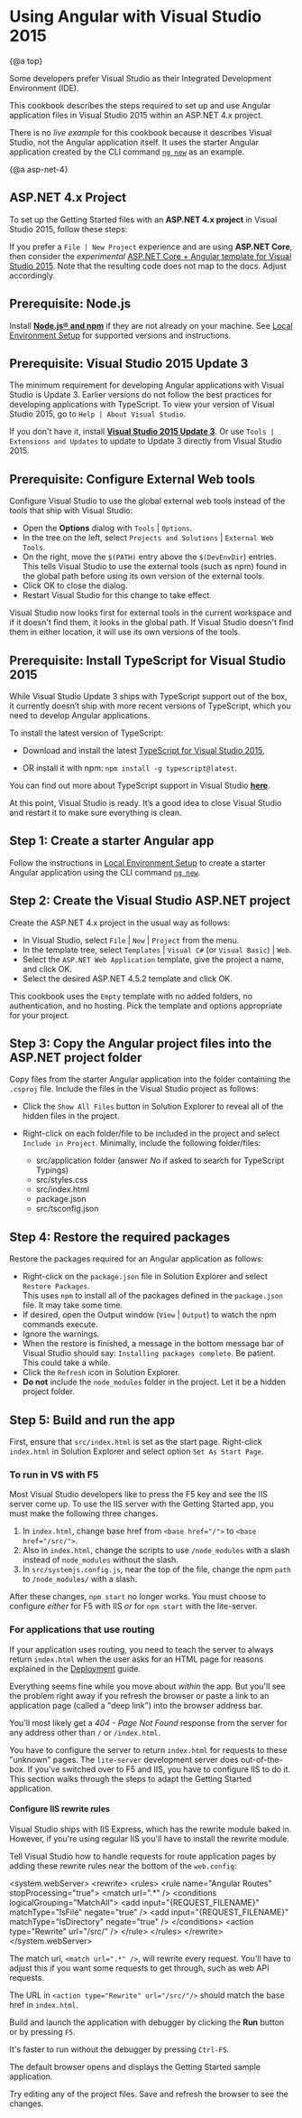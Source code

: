 # Using Angular with Visual Studio 2015

{@a top}

Some developers prefer Visual Studio as their Integrated Development Environment (IDE).

This cookbook describes the steps required to set up and use Angular application files in Visual Studio 2015 within an ASP.NET 4.x project.

<div class="alert is-helpful">



There is no *live example* for this cookbook because it describes Visual Studio, not 
the Angular application itself. It uses the starter Angular application created by the CLI command [`ng new`](cli/new) as an example.


</div>


{@a asp-net-4}

## ASP.NET 4.x Project

To set up the Getting Started files with an **ASP.NET 4.x project** in
Visual Studio 2015, follow these steps:

<div class="alert is-helpful">



If you prefer a `File | New Project` experience and are using **ASP.NET Core**, 
then consider the _experimental_
<a href="http://blog.stevensanderson.com/2016/10/04/angular2-template-for-visual-studio/">ASP.NET Core + Angular template for Visual Studio 2015</a>.
Note that the resulting code does not map to the docs. Adjust accordingly.


</div>




<h2 id='prereq1'>
  Prerequisite: Node.js
</h2>



Install **[Node.js® and npm](https://nodejs.org/en/download/)**
if they are not already on your machine.
See [Local Environment Setup](guide/setup-local "Setting up for Local Development") for supported versions and instructions.






<h2 id='prereq2'>
  Prerequisite: Visual Studio 2015 Update 3
</h2>



The minimum requirement for developing Angular applications with Visual Studio is Update 3.
Earlier versions do not follow the best practices for developing applications with TypeScript.
To view your version of Visual Studio 2015, go to `Help | About Visual Studio`.

If you don't have it, install **[Visual Studio 2015 Update 3](https://www.visualstudio.com/en-us/news/releasenotes/vs2015-update3-vs)**.
Or use `Tools | Extensions and Updates` to update to Update 3 directly from Visual Studio 2015.



<h2 id='prereq3'>
  Prerequisite: Configure External Web tools
</h2>



Configure Visual Studio to use the global external web tools instead of the tools that ship with Visual Studio:

  * Open the **Options** dialog with `Tools` | `Options`.
  * In the tree on the left, select `Projects and Solutions` | `External Web Tools`.
  * On the right, move the `$(PATH)` entry above the `$(DevEnvDir`) entries. This tells Visual Studio to
    use the external tools (such as npm) found in the global path before using its own version of the external tools.
  * Click OK to close the dialog.
  * Restart Visual Studio for this change to take effect.

Visual Studio now looks first for external tools in the current workspace and 
if it doesn't find them, it looks in the global path. If Visual Studio doesn't 
find them in either location, it will use its own versions of the tools.



<h2 id='prereq4'>
  Prerequisite: Install TypeScript for Visual Studio 2015
</h2>



While Visual Studio Update 3 ships with TypeScript support out of the box, it currently doesn’t ship with more recent versions of TypeScript, which you need to develop Angular applications.

To install the latest version of TypeScript:

 * Download and install the latest [TypeScript for Visual Studio 2015](https://www.microsoft.com/en-us/download/details.aspx?id=48593),

 * OR install it with npm: `npm install -g typescript@latest`.

You can find out more about TypeScript support in Visual Studio **[here](https://blogs.msdn.microsoft.com/typescript/announcing-typescript-3-1/)**.

At this point, Visual Studio is ready. It’s a good idea to close Visual Studio and 
restart it to make sure everything is clean.



<h2 id='download'>
  Step 1: Create a starter Angular app
</h2>


 Follow the instructions in [Local Environment Setup](guide/setup-local "Setting up for Local Development") to create a starter Angular application using the CLI command [`ng new`](cli/new).





<h2 id='create-project'>
  Step 2: Create the Visual Studio ASP.NET project
</h2>



Create the ASP.NET 4.x project in the usual way as follows:

* In Visual Studio, select `File` | `New` | `Project` from the menu.
* In the template tree, select `Templates` | `Visual C#` (or `Visual Basic`) | `Web`.
* Select the `ASP.NET Web Application` template, give the project a name, and click OK.
* Select the desired ASP.NET 4.5.2 template and click OK.


<div class="alert is-helpful">



This cookbook uses the `Empty` template with no added folders, 
no authentication, and no hosting. Pick the template and options appropriate for your project.


</div>




<h2 id='copy'>
  Step 3: Copy the Angular project files into the ASP.NET project folder
</h2>

Copy files from the starter Angular application into the folder containing the `.csproj` file.
Include the files in the Visual Studio project as follows:

* Click the `Show All Files` button in Solution Explorer to reveal all of the hidden files in the project.
* Right-click on each folder/file to be included in the project and select `Include in Project`.
  Minimally, include the following folder/files:

  * src/application folder (answer *No*  if asked to search for TypeScript Typings)
  * src/styles.css
  * src/index.html
  * package.json
  * src/tsconfig.json



<h2 id='restore'>
  Step 4: Restore the required packages
</h2>



Restore the packages required for an Angular application as follows:

* Right-click on the `package.json` file in Solution Explorer and select `Restore Packages`.
  <br>This uses `npm` to install all of the packages defined in the `package.json` file.
  It may take some time.
* If desired, open the Output window (`View` | `Output`) to watch the npm commands execute.
* Ignore the warnings.
* When the restore is finished, a message in the bottom message bar of Visual Studio 
  should say: `Installing packages complete`. Be patient. This could take a while.
* Click the `Refresh` icon in Solution Explorer.
* **Do not** include the `node_modules` folder in the project. Let it be a hidden project folder.



<h2 id='build-and-run'>
  Step 5: Build and run the app
</h2>



First, ensure that `src/index.html` is set as the start page.
Right-click `index.html` in Solution Explorer and select option `Set As Start Page`.

### To run in VS with F5

Most Visual Studio developers like to press the F5 key and see the IIS server come up.
To use the IIS server with the Getting Started app, you must make the following three changes.

1. In `index.html`, change base href from `<base href="/">` to `<base href="/src/">`.
2. Also in `index.html`, change the scripts to use `/node_modules` with a slash 
instead of `node_modules` without the slash.
3. In `src/systemjs.config.js`, near the top of the file, 
change the npm `path` to `/node_modules/` with a slash.


<div class="alert is-important">



After these changes, `npm start` no longer works.
You must choose to configure _either_ for F5 with IIS _or_ for  `npm start` with the lite-server.


</div>



### For applications that use routing

If your application uses routing, you need to teach the server to always return 
`index.html` when the user asks for an HTML page
for reasons explained in the [Deployment](guide/deployment#fallback) guide.

Everything seems fine while you move about _within_ the app.
But you'll see the problem right away if you refresh the browser
or paste a link to an application page (called a "deep link") into the browser address bar.

You'll most likely get a *404 - Page Not Found* response from the server
for any address other than `/` or `/index.html`.

You have to configure the server to return `index.html` for requests to these "unknown" pages.
The `lite-server` development server does out-of-the-box.
If you've switched over to F5 and IIS, you have to configure IIS to do it.
This section walks through the steps to adapt the Getting Started application.

#### Configure IIS rewrite rules

Visual Studio ships with IIS Express, which has the rewrite module baked in.
However, if you're using regular IIS you'll have to install the rewrite 
module.

Tell Visual Studio how to handle requests for route application pages by adding these
rewrite rules near the bottom of the `web.config`:


<code-example format='.'>
  &lt;system.webServer&gt;
    &lt;rewrite&gt;
      &lt;rules&gt;
        &lt;rule name="Angular Routes" stopProcessing="true"&gt;
          &lt;match url=".*" /&gt;
          &lt;conditions logicalGrouping="MatchAll"&gt;
            &lt;add input="{REQUEST_FILENAME}" matchType="IsFile" negate="true" /&gt;
            &lt;add input="{REQUEST_FILENAME}" matchType="IsDirectory" negate="true" /&gt;
          &lt;/conditions&gt;
          &lt;action type="Rewrite" url="/src/" /&gt;
        &lt;/rule&gt;
      &lt;/rules&gt;
    &lt;/rewrite&gt;
  &lt;/system.webServer&gt;

</code-example>



<div class="alert is-helpful">



The match url, `<match url=".*" />`, will rewrite every request. You'll have to adjust this if 
you want some requests to get through, such as web API requests.

The URL in `<action type="Rewrite" url="/src/"/>` should 
match the base href in `index.html`.


</div>



Build and launch the application with debugger by clicking the **Run** button or by pressing `F5`.


<div class="alert is-helpful">



It's faster to run without the debugger by pressing `Ctrl-F5`.

</div>



The default browser opens and displays the Getting Started sample application.

Try editing any of the project files. Save and refresh the browser to
see the changes.
